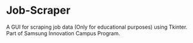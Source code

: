 # Job-Scraper
A GUI for scraping job data (Only for educational purposes) using Tkinter. Part of Samsung Innovation Campus Program.
